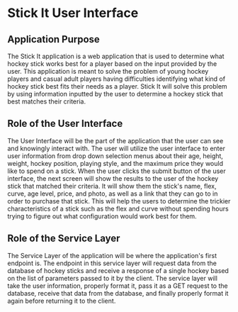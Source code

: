 # Stick It User Interface


## Application Purpose
The Stick It application is a web application that is used to determine what hockey stick works best for a player based on the input provided by the user. This application is meant to solve the problem of young hockey players and casual adult players having difficulties identifying what kind of hockey stick best fits their needs as a player. Stick It will solve this problem by using information inputted by the user to determine a hockey stick that best matches their criteria.


## Role of the User Interface
The User Interface will be the part of the application that the user can see and knowingly interact with. The user will utilize the user interface to enter user information from drop down selection menus about their age, height, weight, hockey position, playing style, and the maximum price they would like to spend on a stick. When the user clicks the submit button of the user interface, the next screen will show the results to the user of the hockey stick that matched their criteria. It will show them the stick's name, flex, curve, age level, price, and photo, as well as a link that they can go to in order to purchase that stick. This will help the users to determine the trickier characteristics of a stick such as the flex and curve without spending hours trying to figure out what configuration would work best for them. 

## Role of the Service Layer 
The Service Layer of the application will be where the application's first endpoint is. The endpoint in this service layer will request data from the database of hockey sticks and receive a response of a single hockey based on the list of parameters passed to it by the client. The service layer will take the user information, properly format it, pass it as a GET request to the database, receive that data from the database, and finally properly format it again before returning it to the client. 
